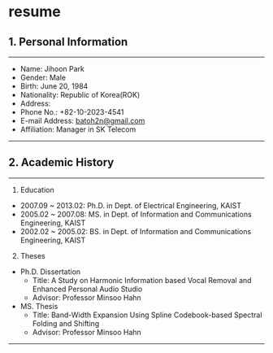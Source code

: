 # resume
## 1. Personal Information
--------
+ Name:             Jihoon Park
+ Gender:           Male
+ Birth:            June 20, 1984
+ Nationality:      Republic of Korea(ROK)
+ Address: 
+ Phone             No.: +82-10-2023-4541
+ E-mail Address:   batoh2n@gmail.com
+ Affiliation:      Manager in SK Telecom
--------

## 2. Academic History
--------
1. Education
+ 2007.09 ~ 2013.02: Ph.D. in Dept. of Electrical Engineering, KAIST
+ 2005.02 ~ 2007.08: MS. in Dept. of Information and Communications Engineering, KAIST
+ 2002.02 ~ 2005.02: BS. in Dept. of Information and Communications Engineering, KAIST

2. Theses
+ Ph.D. Dissertation
  + Title: A Study on Harmonic Information based Vocal Removal and Enhanced Personal Audio Studio
  + Advisor: Professor Minsoo Hahn
+ MS. Thesis
  + Title: Band-Width Expansion Using Spline Codebook-based Spectral Folding and Shifting
  + Advisor: Professor Minsoo Hahn
--------
